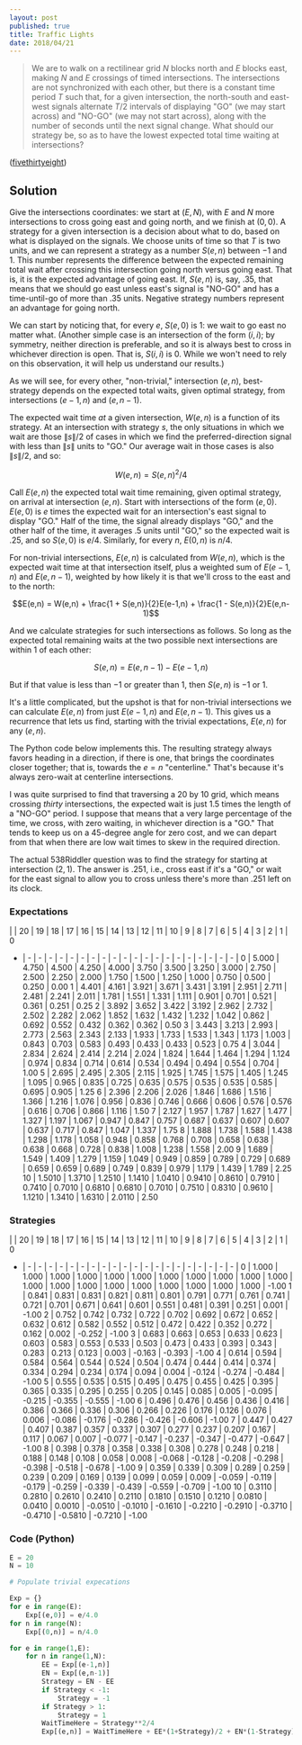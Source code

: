 ```yaml
---
layout: post
published: true
title: Traffic Lights
date: 2018/04/21
---
```


>We are to walk on a rectilinear grid $N$ blocks north and $E$ blocks east, making $N$ and $E$ crossings of timed intersections. The intersections are not synchronized with each other, but there is a constant time period $T$ such that, for a given intersection, the north-south and east-west signals alternate $T/2$ intervals of displaying "GO" (we may start across) and "NO-GO" (we may not start across), along with the number of seconds until the next signal change.  What should our strategy be, so as to have the lowest expected total time waiting at intersections?

<!--more-->

([fivethirtyeight](https://fivethirtyeight.com/features/how-to-cross-the-street/))

## Solution

Give the intersections coordinates: we start at $(E,N)$, with $E$ and $N$ more intersections to cross going east and going north, and we finish at $(0,0)$.  A strategy for a given intersection is a decision about what to do, based on what is displayed on the signals.  We choose units of time so that $T$ is two units, and we can represent a strategy as a number $S(e,n)$ between $-1$ and $1$. This number represents the difference between the expected remaining total wait after crossing this intersection going north versus going east. That is, it is the expected advantage of going east.  If, $S(e,n)$ is, say, $.35$, that means that we should go east unless east's signal is "NO-GO" and has a time-until-go of more than $.35$ units.  Negative strategy numbers represent an advantage for going north.

We can start by noticing that, for every $e$, $S(e,0)$ is $1$: we wait to go east no matter what. (Another simple case is an intersection of the form $(i,i)$; by symmetry, neither direction is preferable, and so it is always best to cross in whichever direction is open.  That is, $S(i,i)$ is $0$. While we won't need to rely on this observation, it will help us understand our results.)

As we will see, for every other, "non-trivial," intersection $(e,n)$, best-strategy depends on the expected total waits, given optimal strategy, from intersections $(e-1,n)$ and $(e,n-1)$.

The expected wait time _at_ a given intersection, $W(e,n)$ is a function of its strategy.  At an intersection with strategy $s$, the only situations in which we wait are those $\|s\|/2$ of cases in which we find the preferred-direction signal with less than $\|s\|$ units to "GO."  Our average wait in those cases is also $\|s\|/2$, and so:

$$W(e,n) = S(e,n)^2/4$$

Call $E(e,n)$ the expected total wait time remaining, given optimal strategy, on arrival at intersection $(e,n)$.  Start with intersections of the form $(e,0)$.  $E(e,0)$ is $e$ times the expected wait for an intersection's east signal to display "GO."  Half of the time, the signal already displays "GO," and the other half of the time, it averages $.5$ units until "GO," so the expected wait is $.25$, and so $S(e,0)$ is $e/4$. Similarly, for every $n$, $E(0,n)$ is $n/4$. 

For non-trivial intersections, $E(e,n)$ is calculated from $W(e,n)$, which is the expected wait time at that intersection itself, plus a weighted sum of $E(e-1,n)$ and $E(e,n-1)$, weighted by how likely it is that we'll cross to the east and to the north:

$$E(e,n) = W(e,n) + \frac{1 + S(e,n)}{2}E(e-1,n) + \frac{1 - S(e,n)}{2}E(e,n-1)$$

And we calculate strategies for such intersections as follows. So long as the expected total remaining waits at the two possible next intersections are within $1$ of each other:

$$S(e,n) = E(e,n-1) - E(e-1,n)$$

But if that value is less than $-1$ or greater than $1$, then $S(e,n)$ is $-1$ or $1$.

It's a little complicated, but the upshot is that for non-trivial intersections we can calculate $E(e,n)$ from just $E(e-1,n)$ and $E(e,n-1)$.  This gives us a recurrence that lets us find, starting with the trivial expectations, $E(e,n)$ for any $(e,n)$.

The Python code below implements this.  The resulting strategy always favors heading in a direction, if there is one, that brings the coordinates closer together; that is, towards the $e = n$ "centerline." That's because it's always zero-wait at centerline intersections.

I was quite surprised to find that traversing a $20$ by $10$ grid, which means crossing _thirty_ intersections, the expected wait is just $1.5$ times the length of a "NO-GO" period.  I suppose that means that a very large percentage of the time, we cross, with zero waiting, in whichever direction is a "GO."  That tends to keep us on a $45$-degree angle for zero cost, and we can depart from that when there are low wait times to skew in the required direction.

The actual 538Riddler question was to find the strategy for starting at intersection $(2,1)$. The answer is $.251$, i.e., cross east if it's a "GO," or wait for the east signal to allow you to cross unless there's more than $.251$ left on its clock.

### Expectations

 | | 20 | 19 | 18 | 17 | 16 | 15 | 14 | 13 | 12 | 11 | 10 | 9 | 8 | 7 | 6 | 5 | 4 | 3 | 2 | 1 | 0
 - |  - |  - |  - |  - |  - |  - |  - |  - |  - |  - |  - |  - |  - |  - |  - |  - |  - |  - |  - |  - | 
0 | 5.000 | 4.750 | 4.500 | 4.250 | 4.000 | 3.750 | 3.500 | 3.250 | 3.000 | 2.750 | 2.500 | 2.250 | 2.000 | 1.750 | 1.500 | 1.250 | 1.000 | 0.750 | 0.500 | 0.250 | 0.00
1 | 4.401 | 4.161 | 3.921 | 3.671 | 3.431 | 3.191 | 2.951 | 2.711 | 2.481 | 2.241 | 2.011 | 1.781 | 1.551 | 1.331 | 1.111 | 0.901 | 0.701 | 0.521 | 0.361 | 0.251 | 0.25
2 | 3.892 | 3.652 | 3.422 | 3.192 | 2.962 | 2.732 | 2.502 | 2.282 | 2.062 | 1.852 | 1.632 | 1.432 | 1.232 | 1.042 | 0.862 | 0.692 | 0.552 | 0.432 | 0.362 | 0.362 | 0.50
3 | 3.443 | 3.213 | 2.993 | 2.773 | 2.563 | 2.343 | 2.133 | 1.933 | 1.733 | 1.533 | 1.343 | 1.173 | 1.003 | 0.843 | 0.703 | 0.583 | 0.493 | 0.433 | 0.433 | 0.523 | 0.75
4 | 3.044 | 2.834 | 2.624 | 2.414 | 2.214 | 2.024 | 1.824 | 1.644 | 1.464 | 1.294 | 1.124 | 0.974 | 0.834 | 0.714 | 0.614 | 0.534 | 0.494 | 0.494 | 0.554 | 0.704 | 1.00
5 | 2.695 | 2.495 | 2.305 | 2.115 | 1.925 | 1.745 | 1.575 | 1.405 | 1.245 | 1.095 | 0.965 | 0.835 | 0.725 | 0.635 | 0.575 | 0.535 | 0.535 | 0.585 | 0.695 | 0.905 | 1.25
6 | 2.396 | 2.206 | 2.026 | 1.846 | 1.686 | 1.516 | 1.366 | 1.216 | 1.076 | 0.956 | 0.836 | 0.746 | 0.666 | 0.606 | 0.576 | 0.576 | 0.616 | 0.706 | 0.866 | 1.116 | 1.50
7 | 2.127 | 1.957 | 1.787 | 1.627 | 1.477 | 1.327 | 1.197 | 1.067 | 0.947 | 0.847 | 0.757 | 0.687 | 0.637 | 0.607 | 0.607 | 0.637 | 0.717 | 0.847 | 1.047 | 1.337 | 1.75
8 | 1.888 | 1.738 | 1.588 | 1.438 | 1.298 | 1.178 | 1.058 | 0.948 | 0.858 | 0.768 | 0.708 | 0.658 | 0.638 | 0.638 | 0.668 | 0.728 | 0.838 | 1.008 | 1.238 | 1.558 | 2.00
9 | 1.689 | 1.549 | 1.409 | 1.279 | 1.159 | 1.049 | 0.949 | 0.859 | 0.789 | 0.729 | 0.689 | 0.659 | 0.659 | 0.689 | 0.749 | 0.839 | 0.979 | 1.179 | 1.439 | 1.789 | 2.25
10 | 1.5010 | 1.3710 | 1.2510 | 1.1410 | 1.0410 | 0.9410 | 0.8610 | 0.7910 | 0.7410 | 0.7010 | 0.6810 | 0.6810 | 0.7010 | 0.7510 | 0.8310 | 0.9610 | 1.1210 | 1.3410 | 1.6310 | 2.0110 | 2.50

### Strategies

 | | 20 | 19 | 18 | 17 | 16 | 15 | 14 | 13 | 12 | 11 | 10 | 9 | 8 | 7 | 6 | 5 | 4 | 3 | 2 | 1 | 0
 - |  - |  - |  - |  - |  - |  - |  - |  - |  - |  - |  - |  - |  - |  - |  - |  - |  - |  - |  - |  - | 
0 | 1.000 | 1.000 | 1.000 | 1.000 | 1.000 | 1.000 | 1.000 | 1.000 | 1.000 | 1.000 | 1.000 | 1.000 | 1.000 | 1.000 | 1.000 | 1.000 | 1.000 | 1.000 | 1.000 | 1.000 | -1.00
1 | 0.841 | 0.831 | 0.831 | 0.821 | 0.811 | 0.801 | 0.791 | 0.771 | 0.761 | 0.741 | 0.721 | 0.701 | 0.671 | 0.641 | 0.601 | 0.551 | 0.481 | 0.391 | 0.251 | 0.001 | -1.00
2 | 0.752 | 0.742 | 0.732 | 0.722 | 0.702 | 0.692 | 0.672 | 0.652 | 0.632 | 0.612 | 0.582 | 0.552 | 0.512 | 0.472 | 0.422 | 0.352 | 0.272 | 0.162 | 0.002 | -0.252 | -1.00
3 | 0.683 | 0.663 | 0.653 | 0.633 | 0.623 | 0.603 | 0.583 | 0.553 | 0.533 | 0.503 | 0.473 | 0.433 | 0.393 | 0.343 | 0.283 | 0.213 | 0.123 | 0.003 | -0.163 | -0.393 | -1.00
4 | 0.614 | 0.594 | 0.584 | 0.564 | 0.544 | 0.524 | 0.504 | 0.474 | 0.444 | 0.414 | 0.374 | 0.334 | 0.294 | 0.234 | 0.174 | 0.094 | 0.004 | -0.124 | -0.274 | -0.484 | -1.00
5 | 0.555 | 0.535 | 0.515 | 0.495 | 0.475 | 0.455 | 0.425 | 0.395 | 0.365 | 0.335 | 0.295 | 0.255 | 0.205 | 0.145 | 0.085 | 0.005 | -0.095 | -0.215 | -0.355 | -0.555 | -1.00
6 | 0.496 | 0.476 | 0.456 | 0.436 | 0.416 | 0.386 | 0.366 | 0.336 | 0.306 | 0.266 | 0.226 | 0.176 | 0.126 | 0.076 | 0.006 | -0.086 | -0.176 | -0.286 | -0.426 | -0.606 | -1.00
7 | 0.447 | 0.427 | 0.407 | 0.387 | 0.357 | 0.337 | 0.307 | 0.277 | 0.237 | 0.207 | 0.167 | 0.117 | 0.067 | 0.007 | -0.077 | -0.147 | -0.237 | -0.347 | -0.477 | -0.647 | -1.00
8 | 0.398 | 0.378 | 0.358 | 0.338 | 0.308 | 0.278 | 0.248 | 0.218 | 0.188 | 0.148 | 0.108 | 0.058 | 0.008 | -0.068 | -0.128 | -0.208 | -0.298 | -0.398 | -0.518 | -0.678 | -1.00
9 | 0.359 | 0.339 | 0.309 | 0.289 | 0.259 | 0.239 | 0.209 | 0.169 | 0.139 | 0.099 | 0.059 | 0.009 | -0.059 | -0.119 | -0.179 | -0.259 | -0.339 | -0.439 | -0.559 | -0.709 | -1.00
10 | 0.3110 | 0.2810 | 0.2610 | 0.2410 | 0.2110 | 0.1810 | 0.1510 | 0.1210 | 0.0810 | 0.0410 | 0.0010 | -0.0510 | -0.1010 | -0.1610 | -0.2210 | -0.2910 | -0.3710 | -0.4710 | -0.5810 | -0.7210 | -1.00

### Code (Python)

```python
E = 20
N = 10

# Populate trivial expecations

Exp = {}
for e in range(E):
    Exp[(e,0)] = e/4.0
for n in range(N):
    Exp[(0,n)] = n/4.0

for e in range(1,E):
    for n in range(1,N):
        EE = Exp[(e-1,n)]
        EN = Exp[(e,n-1)]
        Strategy = EN - EE
        if Strategy < -1:
            Strategy = -1
        if Strategy > 1:
            Strategy = 1
        WaitTimeHere = Strategy**2/4
        Exp[(e,n)] = WaitTimeHere + EE*(1+Strategy)/2 + EN*(1-Strategy)/2
```

<br>